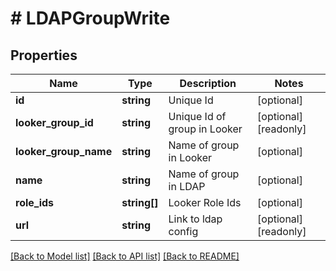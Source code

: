 # # LDAPGroupWrite

## Properties

Name | Type | Description | Notes
------------ | ------------- | ------------- | -------------
**id** | **string** | Unique Id | [optional]
**looker_group_id** | **string** | Unique Id of group in Looker | [optional] [readonly]
**looker_group_name** | **string** | Name of group in Looker | [optional]
**name** | **string** | Name of group in LDAP | [optional]
**role_ids** | **string[]** | Looker Role Ids | [optional]
**url** | **string** | Link to ldap config | [optional] [readonly]

[[Back to Model list]](../../README.md#models) [[Back to API list]](../../README.md#endpoints) [[Back to README]](../../README.md)
